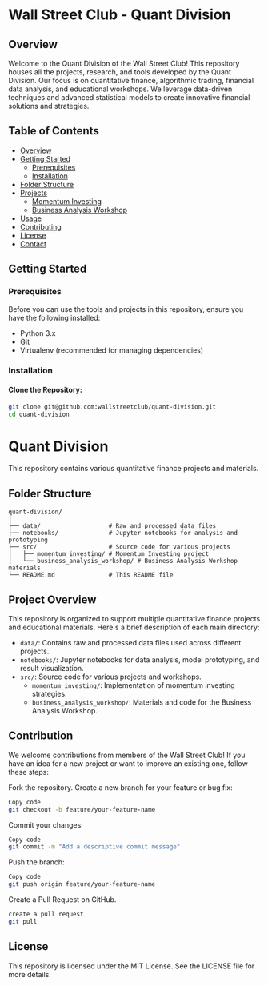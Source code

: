 # Wall Street Club - Quant Division

## Overview
Welcome to the Quant Division of the Wall Street Club! This repository houses all the projects, research, and tools developed by the Quant Division. Our focus is on quantitative finance, algorithmic trading, financial data analysis, and educational workshops. We leverage data-driven techniques and advanced statistical models to create innovative financial solutions and strategies.

## Table of Contents
- [Overview](#overview)
- [Getting Started](#getting-started)
  - [Prerequisites](#prerequisites)
  - [Installation](#installation)
- [Folder Structure](#folder-structure)
- [Projects](#projects)
  - [Momentum Investing](#momentum-investing)
  - [Business Analysis Workshop](#business-analysis-workshop)
- [Usage](#usage)
- [Contributing](#contributing)
- [License](#license)
- [Contact](#contact)

## Getting Started

### Prerequisites
Before you can use the tools and projects in this repository, ensure you have the following installed:
- Python 3.x
- Git
- Virtualenv (recommended for managing dependencies)

### Installation
#### Clone the Repository:

```bash
git clone git@github.com:wallstreetclub/quant-division.git
cd quant-division
```
# Quant Division

This repository contains various quantitative finance projects and materials.

## Folder Structure

```
quant-division/
│
├── data/                   # Raw and processed data files
├── notebooks/              # Jupyter notebooks for analysis and prototyping
├── src/                    # Source code for various projects
│   ├── momentum_investing/ # Momentum Investing project
│   └── business_analysis_workshop/ # Business Analysis Workshop materials
└── README.md               # This README file
```

## Project Overview

This repository is organized to support multiple quantitative finance projects and educational materials. Here's a brief description of each main directory:

- `data/`: Contains raw and processed data files used across different projects.
- `notebooks/`: Jupyter notebooks for data analysis, model prototyping, and result visualization.
- `src/`: Source code for various projects and workshops.
  - `momentum_investing/`: Implementation of momentum investing strategies.
  - `business_analysis_workshop/`: Materials and code for the Business Analysis Workshop.



## Contribution

We welcome contributions from members of the Wall Street Club! If you have an idea for a new project or want to improve an existing one, follow these steps:

Fork the repository.
Create a new branch for your feature or bug fix:
```bash
Copy code
git checkout -b feature/your-feature-name
```
Commit your changes:
```bash
Copy code
git commit -m "Add a descriptive commit message"
```
Push the branch:
```bash
Copy code
git push origin feature/your-feature-name
```
Create a Pull Request on GitHub.
```bash
create a pull request
git pull
```
## License
This repository is licensed under the MIT License. See the LICENSE file for more details.
